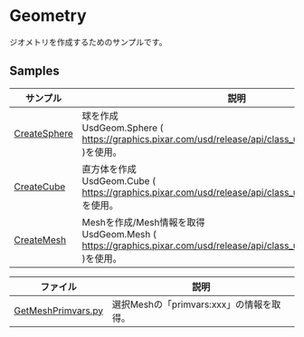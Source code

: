 # Geometry

ジオメトリを作成するためのサンプルです。     

     
## Samples

|サンプル|説明|     
|---|---|     
|[CreateSphere](./CreateSphere)|球を作成<br>UsdGeom.Sphere ( https://graphics.pixar.com/usd/release/api/class_usd_geom_sphere.html )を使用。|    
|[CreateCube](./CreateCube)|直方体を作成<br>UsdGeom.Cube ( https://graphics.pixar.com/usd/release/api/class_usd_geom_cube.html )を使用。|    
|[CreateMesh](./CreateMesh)|Meshを作成/Mesh情報を取得<br>UsdGeom.Mesh ( https://graphics.pixar.com/usd/release/api/class_usd_geom_mesh.html )を使用。|    

|ファイル|説明|     
|---|---|     
|[GetMeshPrimvars.py](./GetMeshPrimvars.py)|選択Meshの「primvars:xxx」の情報を取得。|    


